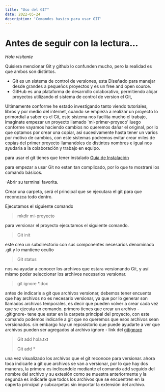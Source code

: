 ```yaml
---
title: "Uso del GIT"
date: 2022-05-24
description: 'Comandos basico para usar GIT'
---
```


# Antes de seguir con la lectura...

*Hola visitante*

Quisiera mencionar Git y github lo confunden mucho, pero la realidad es que ambos son distintos. 

- Git es un sistema de control de versiones, esta Diseñado para manejar desde grandes a pequeños proyectos y es un free and open source. 
- GitHub es una plataforma  de desarrollo colaborativo, permitiendo alojar proyectos utilizando el sistema de control de version el Git,


Ultimamente conforme he estado investigando tanto viendo tutoriales, libros y por medio del internet, cuando se empieza a realizar un proyecto lo primordial a saber es el Git, este sistema nos facilita mucho el trabajo, imaginate empezar un proyecto llamado 'mi-primer-proyeco' luego conforme vayamos haciendo cambios no queremos dañar el original, por lo que optamos por crear una copiar, así sucesivamente hasta tener un varios por motivo de cambios, con este sistemas podremos evitar crear miles de copias del primer proyecto llamandoles de distintos nombres e igual nos ayudaria a la colaboración y trabajo en equipo.

para usar el git tienes que tener instalado [Guía de Instalación](https://git-scm.com/book/en/v2/Getting-Started-Installing-Git) 



para empezar a usar Git no estan tan complicado, por lo que te mostraré los comando básicos. 

-Abrir su terminal favorita.

Crear una carpeta, será el principal que se ejecutara el git para que reconozca todo dentro. 

Ejecutamos el siguiente comando

> mkdir mi-proyecto


para versionar el proyecto ejecutamos el siguiente comando. 

> Git init

este crea un subdirectorio con sus componentes necesarios denominado .git y lo mantiene oculto


> Git status

nos va ayudar a conocer los archivos que estara versionando Git, y así mismo poder seleccionar los archivos necesarios versionar.


> git ignore *.doc

antes de indicarle a git que archivos versionar, debemos tener encuenta que hay archivos no es necesario versionar, ya que por lo generar son llamados archivos temporales, es decir que pueden volver a crear cada vez que se ejecuta un comando. primero tienes que crear un archivo - .gitignore- tene que estar en la carpeta principal del proyecto, con este comando podemos indicarle a git que no queremos 
que esos archivos sean versionados. sin embargo hay un reposistorio que puede ayudarte a ver que archivos pueden ser agregados al archivo ignore - link del [gitignore](https://github.com/github/gitignore) 



> Git add hola.txt
> 
> Git add * 

una vez visualizado los archivos que el git reconoce para versionar. ahora toca indicarle a git que archivos se van a versionar, por lo que hay dos maneras, la primera es indicandole mediante el comando add  seguido del nombre del archivo y su extesión como se muestra anteriormente y la segunda es indicarle que todos los archivos que se encuentren en la caperta principal y subcarpetas sin importar la extensión del archivo.

